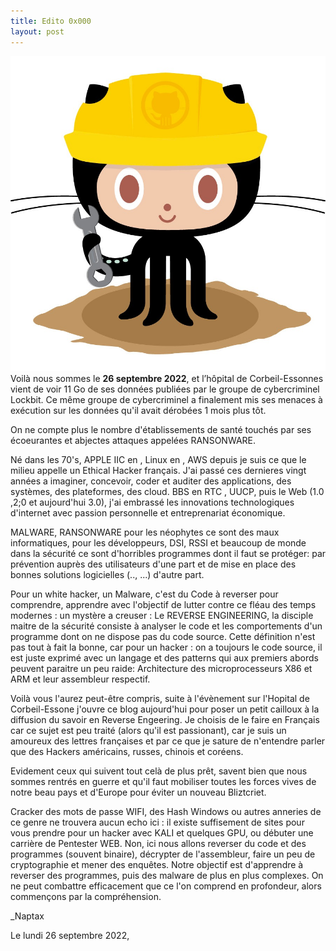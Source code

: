 ```yaml
---
title: Edito 0x000
layout: post
---
```


![](../images/404.jpg)
Voilà nous sommes le **26 septembre 2022**, et l’hôpital de Corbeil-Essonnes vient de voir 11 Go de ses données publiées par le groupe de cybercriminel Lockbit. Ce même groupe de cybercriminel a finalement mis ses menaces à exécution sur les données qu'il avait dérobées 1 mois plus tôt.

On ne compte plus le nombre d'établissements de santé touchés par ses écoeurantes et abjectes attaques appelées RANSONWARE.

Né dans les 70's, APPLE IIC en , Linux en , AWS depuis je suis ce que le milieu appelle un Ethical Hacker français. J'ai passé ces dernieres vingt années a imaginer, concevoir, coder et auditer des applications, des systèmes, des plateformes, des cloud. BBS en RTC , UUCP, puis le Web (1.0 ,2;0 et aujourd'hui 3.0), j'ai embrassé les innovations technologiques d'internet avec passion personnelle et entreprenariat économique. 

MALWARE, RANSONWARE pour les néophytes ce sont des maux informatiques, pour les développeurs, DSI, RSSI et beaucoup de monde dans la sécurité ce sont d'horribles programmes dont il faut se protéger: par prévention auprès des utilisateurs d'une part et de mise en place des bonnes solutions logicielles (.., ...) d'autre part.

Pour un white hacker, un Malware, c'est du Code à reverser pour comprendre, apprendre avec l'objectif de lutter contre ce fléau des temps modernes : un mystère a creuser : Le REVERSE ENGINEERING, la disciple maitre de la sécurité consiste à analyser le code et les comportements d'un programme dont on ne dispose pas du code source. Cette définition n'est pas tout à fait la bonne, car pour un hacker : on a toujours le code source, il est juste exprimé avec un langage et des patterns qui aux premiers abords peuvent paraitre un peu raide: Architecture des microprocesseurs X86 et ARM et leur assembleur respectif.

Voilà vous l'aurez peut-être compris, suite à l'évènement sur l'Hopital de Corbeil-Essone j'ouvre ce blog aujourd'hui pour poser un petit cailloux à la diffusion du savoir en Reverse Engeering. Je choisis de le faire en Français car ce sujet est peu traité (alors qu'il est passionant), car je suis un amoureux des lettres françaises et par ce que je sature de n'entendre parler que des Hackers américains, russes, chinois et coréens.

Evidement ceux qui suivent tout celà de plus prêt, savent bien que nous sommes rentrés en guerre et qu'il faut mobiliser toutes les forces vives de notre beau pays et d'Europe pour éviter un nouveau Bliztcriet.

Cracker des mots de passe WIFI, des Hash Windows ou autres anneries de ce genre ne trouvera aucun echo ici : il existe suffisement de sites pour vous prendre pour un hacker avec KALI et quelques GPU, ou débuter une carrière de Pentester WEB. Non, ici nous allons reverser du code et des programmes (souvent binaire), décrypter de l'assembleur, faire un peu de cryptographie et mener des enquêtes. Notre objectif est d'apprendre à reverser des programmes, puis des malware de plus en plus complexes. On ne peut combattre efficacement que ce l'on comprend en profondeur, alors commençons par la compréhension.

_Naptax

Le lundi 26 septembre 2022,

 

